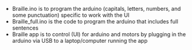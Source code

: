 - Braille.ino is to program the arduino (capitals, letters, numbers, and some punctuation) specific to work with the UI
- Braille_full.ino is the code to program the arduino that includes full sentences
- Braille app is to control (UI) for arduino and motors by plugging in the arduino via USB to a laptop/computer running the app
